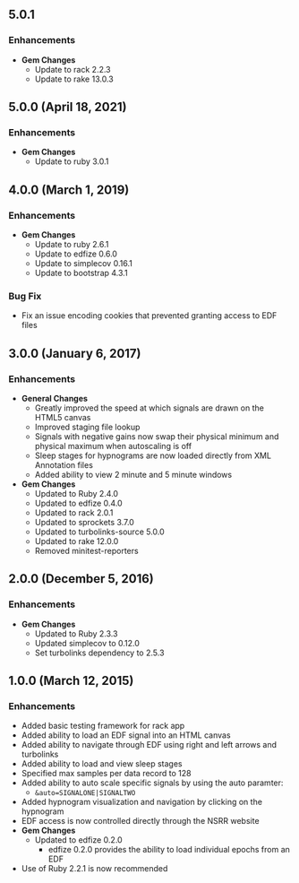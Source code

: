 ## 5.0.1

### Enhancements
- **Gem Changes**
  - Update to rack 2.2.3
  - Update to rake 13.0.3

## 5.0.0 (April 18, 2021)

### Enhancements
- **Gem Changes**
  - Update to ruby 3.0.1

## 4.0.0 (March 1, 2019)

### Enhancements
- **Gem Changes**
  - Update to ruby 2.6.1
  - Update to edfize 0.6.0
  - Update to simplecov 0.16.1
  - Update to bootstrap 4.3.1

### Bug Fix
- Fix an issue encoding cookies that prevented granting access to EDF files

## 3.0.0 (January 6, 2017)

### Enhancements
- **General Changes**
  - Greatly improved the speed at which signals are drawn on the HTML5 canvas
  - Improved staging file lookup
  - Signals with negative gains now swap their physical minimum and physical
    maximum when autoscaling is off
  - Sleep stages for hypnograms are now loaded directly from XML Annotation
    files
  - Added ability to view 2 minute and 5 minute windows
- **Gem Changes**
  - Updated to Ruby 2.4.0
  - Updated to edfize 0.4.0
  - Updated to rack 2.0.1
  - Updated to sprockets 3.7.0
  - Updated to turbolinks-source 5.0.0
  - Updated to rake 12.0.0
  - Removed minitest-reporters

## 2.0.0 (December 5, 2016)

### Enhancements
- **Gem Changes**
  - Updated to Ruby 2.3.3
  - Updated simplecov to 0.12.0
  - Set turbolinks dependency to 2.5.3

## 1.0.0 (March 12, 2015)

### Enhancements
- Added basic testing framework for rack app
- Added ability to load an EDF signal into an HTML canvas
- Added ability to navigate through EDF using right and left arrows and turbolinks
- Added ability to load and view sleep stages
- Specified max samples per data record to 128
- Added ability to auto scale specific signals by using the auto paramter:
  - `&auto=SIGNALONE|SIGNALTWO`
- Added hypnogram visualization and navigation by clicking on the hypnogram
- EDF access is now controlled directly through the NSRR website
- **Gem Changes**
  - Updated to edfize 0.2.0
    - edfize 0.2.0 provides the ability to load individual epochs from an EDF
- Use of Ruby 2.2.1 is now recommended
